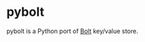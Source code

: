 # pybolt

pybolt is a Python port of [Bolt][bolt] key/value store.

[bolt]: https://github.com/boltdb/bolt
